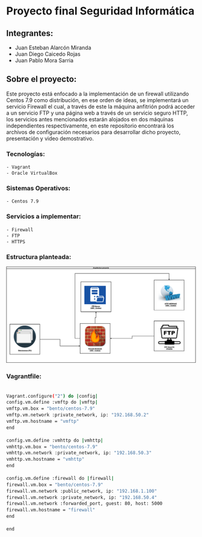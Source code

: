 # Proyecto final **Seguridad Informática**

## Integrantes:

* Juan Esteban Alarcón Miranda
* Juan Diego Caicedo Rojas
* Juan Pablo Mora Sarria

## Sobre el proyecto:

Este proyecto está enfocado a la implementación de un firewall utilizando Centos 7.9 como distribución, en ese orden de ideas, se implementará 
un servicio Firewall el cual, a través de este la máquina anfitrión podrá acceder a un servicio FTP y una página web a través de un servicio seguro HTTP, los servicios antes mencionados estarán alojados en dos máquinas independientes respectivamente, en este repositorio encontrará los archivos de configuración necesarios para desarrollar dicho proyecto, presentación y video demostrativo.

### Tecnologías:
    - Vagrant
    - Oracle VirtualBox
### Sistemas Operativos: 
    - Centos 7.9
### Servicios a implementar:
    - Firewall
    - FTP
    - HTTPS
### Estructura planteada:

![ArquitecturaProyecto](FinalArquitectura.png)

### Vagrantfile:

```bash

Vagrant.configure("2") do |config|
config.vm.define :vmftp do |vmftp|
vmftp.vm.box = "bento/centos-7.9"
vmftp.vm.network :private_network, ip: "192.168.50.2"
vmftp.vm.hostname = "vmftp"
end

config.vm.define :vmhttp do |vmhttp|
vmhttp.vm.box = "bento/centos-7.9"
vmhttp.vm.network :private_network, ip: "192.168.50.3"
vmhttp.vm.hostname = "vmhttp"
end

config.vm.define :firewall do |firewall|
firewall.vm.box = "bento/centos-7.9"
firewall.vm.network :public_network, ip: "192.168.1.100"
firewall.vm.network :private_network, ip: "192.168.50.4"
firewall.vm.network :forwarded_port, guest: 80, host: 5000
firewall.vm.hostname = "firewall"
end

end
```